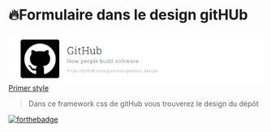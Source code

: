 # 🔥Formulaire dans le design gitHUb
![cover](./asset/cover.PNG)
[Primer style](https://primer.style/)
>Dans ce framework css de gitHub vous trouverez le design du dépôt


[![forthebadge](https://forthebadge.com/images/badges/uses-git.svg)](https://forthebadge.com)